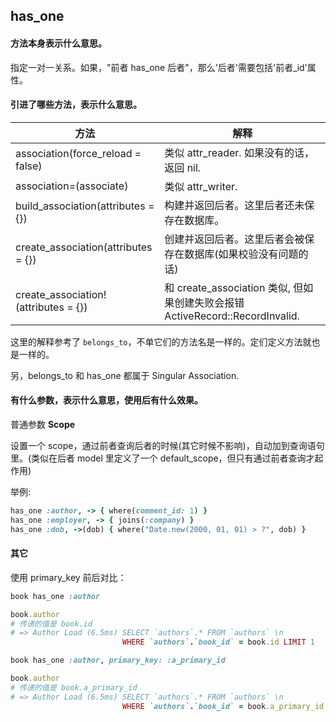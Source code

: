 ## has_one

#### 方法本身表示什么意思。

指定一对一关系。如果，"前者 has_one 后者"，那么'后者'需要包括'前者_id'属性。

#### 引进了哪些方法，表示什么意思。

| 方法 | 解释 |
| -- | -- |
| association(force_reload = false) | 类似 attr_reader. 如果没有的话，返回 nil. |
| association=(associate) | 类似 attr_writer. |
| build_association(attributes = {}) | 构建并返回后者。这里后者还未保存在数据库。 |
| create_association(attributes = {}) | 创建并返回后者。这里后者会被保存在数据库(如果校验没有问题的话) |
| create_association!(attributes = {}) | 和 create_association 类似, 但如果创建失败会报错 ActiveRecord::RecordInvalid. |

这里的解释参考了 `belongs_to`，不单它们的方法名是一样的。定们定义方法就也是一样的。

另，belongs_to 和 has_one 都属于 Singular Association.

#### 有什么参数，表示什么意思，使用后有什么效果。

普通参数 **Scope**

设置一个 scope，通过前者查询后者的时候(其它时候不影响)，自动加到查询语句里。(类似在后者 model 里定义了一个 default_scope，但只有通过前者查询才起作用)

举例:

```ruby
has_one :author, -> { where(comment_id: 1) }
has_one :employer, -> { joins(:company) }
has_one :dob, ->(dob) { where("Date.new(2000, 01, 01) > ?", dob) }
```

#### 其它

使用 primary_key 前后对比：

```ruby
book has_one :author

book.author
# 传递的值是 book.id
# => Author Load (6.5ms) SELECT `authors`.* FROM `authors` \n
                         WHERE `authors`.`book_id` = book.id LIMIT 1

book has_one :author, primary_key: :a_primary_id

book.author
# 传递的值是 book.a_primary_id
# => Author Load (6.5ms) SELECT `authors`.* FROM `authors` \n
                         WHERE `authors`.`book_id` = book.a_primary_id LIMIT 1
```
